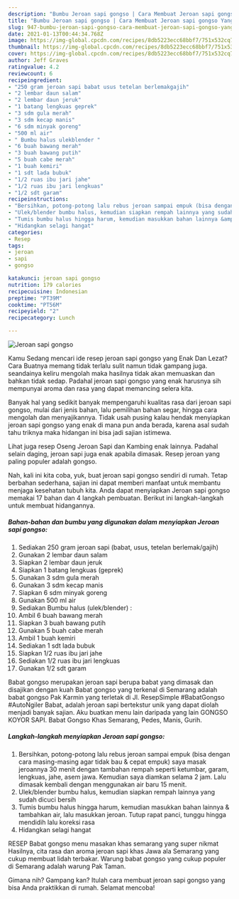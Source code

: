 ```yaml
---
description: "Bumbu Jeroan sapi gongso | Cara Membuat Jeroan sapi gongso Yang Lezat"
title: "Bumbu Jeroan sapi gongso | Cara Membuat Jeroan sapi gongso Yang Lezat"
slug: 947-bumbu-jeroan-sapi-gongso-cara-membuat-jeroan-sapi-gongso-yang-lezat
date: 2021-01-13T00:44:34.768Z
image: https://img-global.cpcdn.com/recipes/8db5223ecc68bbf7/751x532cq70/jeroan-sapi-gongso-foto-resep-utama.jpg
thumbnail: https://img-global.cpcdn.com/recipes/8db5223ecc68bbf7/751x532cq70/jeroan-sapi-gongso-foto-resep-utama.jpg
cover: https://img-global.cpcdn.com/recipes/8db5223ecc68bbf7/751x532cq70/jeroan-sapi-gongso-foto-resep-utama.jpg
author: Jeff Graves
ratingvalue: 4.2
reviewcount: 6
recipeingredient:
- "250 gram jeroan sapi babat usus tetelan berlemakgajih"
- "2 lembar daun salam"
- "2 lembar daun jeruk"
- "1 batang lengkuas geprek"
- "3 sdm gula merah"
- "3 sdm kecap manis"
- "6 sdm minyak goreng"
- "500 ml air"
- " Bumbu halus ulekblender "
- "6 buah bawang merah"
- "3 buah bawang putih"
- "5 buah cabe merah"
- "1 buah kemiri"
- "1 sdt lada bubuk"
- "1/2 ruas ibu jari jahe"
- "1/2 ruas ibu jari lengkuas"
- "1/2 sdt garam"
recipeinstructions:
- "Bersihkan, potong-potong lalu rebus jeroan sampai empuk (bisa dengan cara masing-masing agar tidak bau &amp; cepat empuk) saya masak jeroannya 30 menit dengan tambahan rempah seperti ketumbar, garam, lengkuas, jahe, asem jawa. Kemudian saya diamkan selama 2 jam. Lalu dimasak kembali dengan menggunakan air baru 15 menit."
- "Ulek/blender bumbu halus, kemudian siapkan rempah lainnya yang sudah dicuci bersih"
- "Tumis bumbu halus hingga harum, kemudian masukkan bahan lainnya &amp; tambahkan air, lalu masukkan jeroan. Tutup rapat panci, tunggu hingga mendidih lalu koreksi rasa"
- "Hidangkan selagi hangat"
categories:
- Resep
tags:
- jeroan
- sapi
- gongso

katakunci: jeroan sapi gongso 
nutrition: 179 calories
recipecuisine: Indonesian
preptime: "PT39M"
cooktime: "PT56M"
recipeyield: "2"
recipecategory: Lunch

---
```



![Jeroan sapi gongso](https://img-global.cpcdn.com/recipes/8db5223ecc68bbf7/751x532cq70/jeroan-sapi-gongso-foto-resep-utama.jpg)

Kamu Sedang mencari ide resep jeroan sapi gongso yang Enak Dan Lezat? Cara Buatnya memang tidak terlalu sulit namun tidak gampang juga. seandainya keliru mengolah maka hasilnya tidak akan memuaskan dan bahkan tidak sedap. Padahal jeroan sapi gongso yang enak harusnya sih mempunyai aroma dan rasa yang dapat memancing selera kita.

Banyak hal yang sedikit banyak mempengaruhi kualitas rasa dari jeroan sapi gongso, mulai dari jenis bahan, lalu pemilihan bahan segar, hingga cara mengolah dan menyajikannya. Tidak usah pusing kalau hendak menyiapkan jeroan sapi gongso yang enak di mana pun anda berada, karena asal sudah tahu triknya maka hidangan ini bisa jadi sajian istimewa.

Lihat juga resep Oseng Jeroan Sapi dan Kambing enak lainnya. Padahal selain daging, jeroan sapi juga enak apabila dimasak. Resep jeroan yang paling populer adalah gongso.


Nah, kali ini kita coba, yuk, buat jeroan sapi gongso sendiri di rumah. Tetap berbahan sederhana, sajian ini dapat memberi manfaat untuk membantu menjaga kesehatan tubuh kita. Anda dapat menyiapkan Jeroan sapi gongso memakai 17 bahan dan 4 langkah pembuatan. Berikut ini langkah-langkah untuk membuat hidangannya.

<!--inarticleads1-->

##### Bahan-bahan dan bumbu yang digunakan dalam menyiapkan Jeroan sapi gongso:

1. Sediakan 250 gram jeroan sapi (babat, usus, tetelan berlemak/gajih)
1. Gunakan 2 lembar daun salam
1. Siapkan 2 lembar daun jeruk
1. Siapkan 1 batang lengkuas (geprek)
1. Gunakan 3 sdm gula merah
1. Gunakan 3 sdm kecap manis
1. Siapkan 6 sdm minyak goreng
1. Gunakan 500 ml air
1. Sediakan  Bumbu halus (ulek/blender) :
1. Ambil 6 buah bawang merah
1. Siapkan 3 buah bawang putih
1. Gunakan 5 buah cabe merah
1. Ambil 1 buah kemiri
1. Sediakan 1 sdt lada bubuk
1. Siapkan 1/2 ruas ibu jari jahe
1. Sediakan 1/2 ruas ibu jari lengkuas
1. Gunakan 1/2 sdt garam


Babat gongso merupakan jeroan sapi berupa babat yang dimasak dan disajikan dengan kuah Babat gongso yang terkenal di Semarang adalah babat gongso Pak Karmin yang terletak di Jl. ResepSimple #BabatGongso #AutoNgiler Babat, adalah jeroan sapi bertekstur unik yang dapat diolah menjadi banyak sajian. Aku buatkan menu lain daripada yang lain GONGSO KOYOR SAPI. Babat Gongso Khas Semarang, Pedes, Manis, Gurih. 

<!--inarticleads2-->

##### Langkah-langkah menyiapkan Jeroan sapi gongso:

1. Bersihkan, potong-potong lalu rebus jeroan sampai empuk (bisa dengan cara masing-masing agar tidak bau &amp; cepat empuk) saya masak jeroannya 30 menit dengan tambahan rempah seperti ketumbar, garam, lengkuas, jahe, asem jawa. Kemudian saya diamkan selama 2 jam. Lalu dimasak kembali dengan menggunakan air baru 15 menit.
1. Ulek/blender bumbu halus, kemudian siapkan rempah lainnya yang sudah dicuci bersih
1. Tumis bumbu halus hingga harum, kemudian masukkan bahan lainnya &amp; tambahkan air, lalu masukkan jeroan. Tutup rapat panci, tunggu hingga mendidih lalu koreksi rasa
1. Hidangkan selagi hangat


RESEP Babat gongso menu masakan khas semarang yang super nikmat Hasilnya, cita rasa dan aroma jeroan sapi khas Jawa ala Semarang yang cukup membuat lidah terbakar. Warung babat gongso yang cukup populer di Semarang adalah warung Pak Taman. 

Gimana nih? Gampang kan? Itulah cara membuat jeroan sapi gongso yang bisa Anda praktikkan di rumah. Selamat mencoba!
